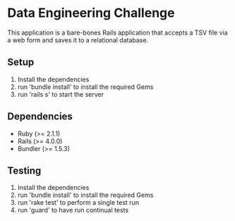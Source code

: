 Data Engineering Challenge
=============
This application is a bare-bones Rails application that accepts a TSV file via a web form and saves it to a relational
database.

Setup
-----
1. Install the dependencies
2. run 'bundle install' to install the required Gems
3. run 'rails s' to start the server

Dependencies
------------
* Ruby (>= 2.1.1)
* Rails (>= 4.0.0)
* Bundler (>= 1.5.3)

Testing
-------
1. Install the dependencies
2. run 'bundle install' to install the required Gems
3. run 'rake test' to perform a single test run
4. run 'guard' to have run continual tests
